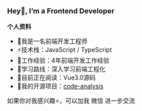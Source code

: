 ### Hey👋,  I’m a Frontend Developer

**个人资料**

* 👨我是一名前端开发工程师
* ⚡技术栈：JavaScript / TypeScript
* 🍻工作经验：4年前端开发工作经验
* 🏃学习路线：深入学习前端工程化
* 📖目前正在阅读：Vue3.0源码
* 📝我的开源项目：[code-analysis](https://github.com/TaurusJi/code-anaylsis)

如果你对我感兴趣⭐️，可以加我 微信 进一步交流
